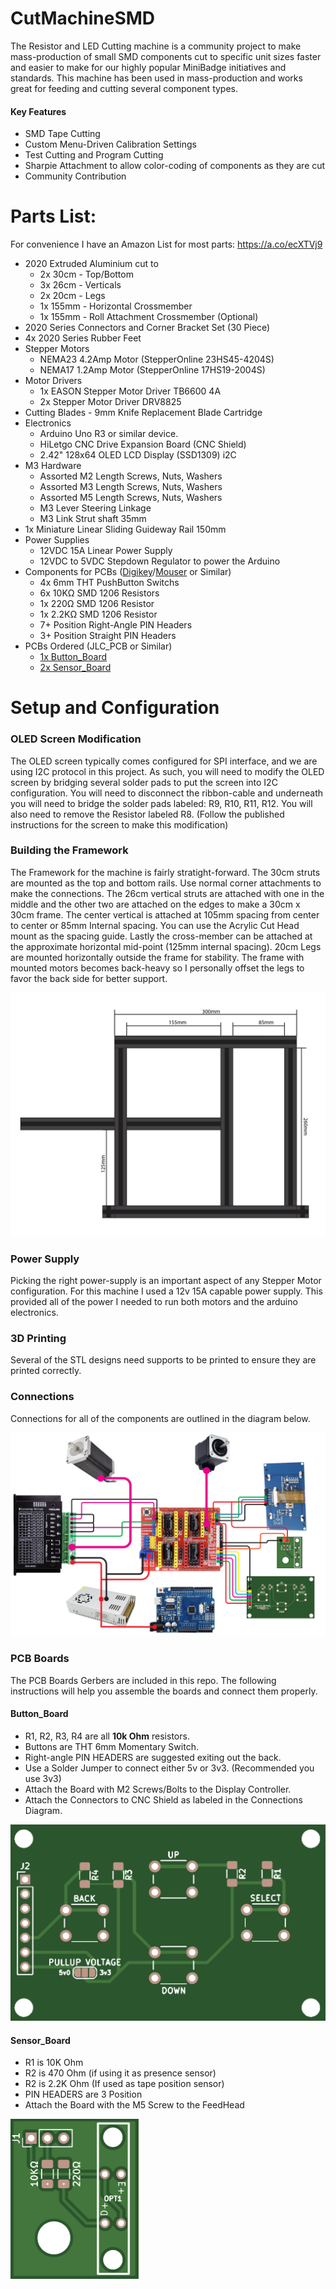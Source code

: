 # CutMachineSMD

The Resistor and LED Cutting machine is a community project to make mass-production of small SMD components cut to specific unit sizes faster and easier to make for our highly popular MiniBadge initiatives and standards.  This machine has been used in mass-production and works great for feeding and cutting several component types.

#### Key Features
- SMD Tape Cutting
- Custom Menu-Driven Calibration Settings
- Test Cutting and Program Cutting
- Sharpie Attachment to allow color-coding of components as they are cut
- Community Contribution

# Parts List:  

For convenience I have an Amazon List for most parts: https://a.co/ecXTVj9

- 2020 Extruded Aluminium cut to
  - 2x 30cm - Top/Bottom
  - 3x 26cm - Verticals
  - 2x 20cm - Legs
  - 1x 155mm - Horizontal Crossmember
  - 1x 155mm - Roll Attachment Crossmember (Optional)
- 2020 Series Connectors and Corner Bracket Set (30 Piece)
- 4x 2020 Series Rubber Feet
- Stepper Motors
  - NEMA23 4.2Amp Motor (StepperOnline 23HS45-4204S)
  - NEMA17 1.2Amp Motor (StepperOnline 17HS19-2004S)
- Motor Drivers
  - 1x EASON Stepper Motor Driver TB6600 4A
  - 2x Stepper Motor Driver DRV8825
- Cutting Blades - 9mm Knife Replacement Blade Cartridge
- Electronics
  - Arduino Uno R3 or similar device.
  - HiLetgo CNC Drive Expansion Board (CNC Shield)
  - 2.42" 128x64 OLED LCD Display (SSD1309) i2C
- M3 Hardware
  - Assorted M2 Length Screws, Nuts, Washers
  - Assorted M3 Length Screws, Nuts, Washers
  - Assorted M5 Length Screws, Nuts, Washers
  - M3 Lever Steering Linkage
  - M3 Link Strut shaft 35mm
- 1x Miniature Linear Sliding Guideway Rail 150mm
- Power Supplies
  - 12VDC 15A Linear Power Supply
  - 12VDC to 5VDC Stepdown Regulator to power the Arduino
- Components for PCBs ([Digikey](https://digikey.com)/[Mouser](https://mouser.com) or Similar)
  - 4x 6mm THT PushButton Switchs
  - 6x 10KΩ SMD  1206 Resistors
  - 1x 220Ω SMD  1206 Resistor
  - 1x 2.2KΩ SMD 1206 Resistor
  - 7+ Position Right-Angle PIN Headers
  - 3+ Position Straight PIN Headers
- PCBs Ordered (JLC_PCB or Similar)
  - [1x Button_Board](https://github.com/utahsaint-org/CutMachineSMD/tree/main/CuttingMachine_PCB/Buttons/Gerbers) 
  - [2x Sensor_Board](https://github.com/utahsaint-org/CutMachineSMD/tree/main/CuttingMachine_PCB/Sensor/Gerbers)
    
# Setup and Configuration

### OLED Screen Modification
The OLED screen typically comes configured for SPI interface, and we are using I2C protocol in this project.   As such, you will need to modify the OLED screen by bridging several solder pads to put the screen into I2C configuration.   You will need to disconnect the ribbon-cable and underneath you will need to bridge the solder pads labeled: R9, R10, R11, R12.  You will also need to remove the Resistor labeled R8. (Follow the published instructions for the screen to make this modification)

### Building the Framework
The Framework for the machine is fairly stratight-forward.  The 30cm struts are mounted as the top and bottom rails.  Use normal corner attachments to make the connections.  The 26cm vertical struts are attached with one in the middle and the other two are attached on the edges to make a 30cm x 30cm frame.  The center vertical is attached at 105mm spacing from center to center or 85mm Internal spacing.  You can use the Acrylic Cut Head mount as the spacing guide.   Lastly the cross-member can be attached at the approximate horizontal mid-point (125mm internal spacing).  20cm Legs are mounted horizontally outside the frame for stability.  The frame with mounted motors becomes back-heavy so I personally offset the legs to favor the back side for better support.

![Frame Dimensions](Dimensions.png)

### Power Supply
Picking the right power-supply is an important aspect of any Stepper Motor configuration.   For this machine I used a 12v 15A capable power supply.   This provided all of the power I needed to run both motors and the arduino electronics.

### 3D Printing
Several of the STL designs need supports to be printed to ensure they are printed correctly.

### Connections
Connections for all of the components are outlined in the diagram below.

![Electrical Connections](Connections.png)

### PCB Boards
The PCB Boards Gerbers are included in this repo.  The following instructions will help you assemble the boards and connect them properly.

#### Button_Board
- R1, R2, R3, R4 are all **10k Ohm** resistors.
- Buttons are THT 6mm Momentary Switch.
- Right-angle PIN HEADERS are suggested exiting out the back.
- Use a Solder Jumper to connect either 5v or 3v3. (Recommended you use 3v3)
- Attach the Board with M2 Screws/Bolts to the Display Controller.
- Attach the Connectors to CNC Shield as labeled in the Connections Diagram.

<img src=img_Button_Board.png width=512>

#### Sensor_Board
- R1 is 10K Ohm
- R2 is 470 Ohm (if using it as presence sensor)
- R2 is 2.2K Ohm (If used as tape position sensor)
- PIN HEADERS are 3 Position
- Attach the Board with the M5 Screw to the FeedHead
  
<img src=img_Sensor_Board.png height=256>
